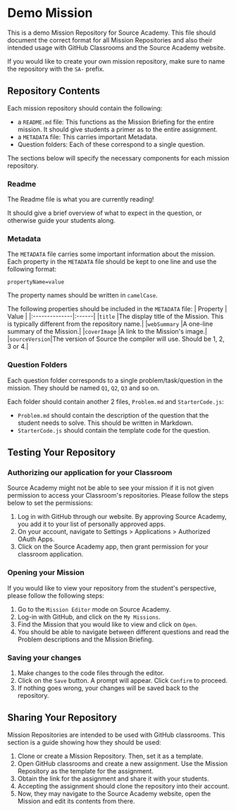 # Demo Mission
This is a demo Mission Repository for Source Academy. This file should document the correct format for all Mission Repositories and also their intended usage with GitHub Classrooms and the Source Academy website.

If you would like to create your own mission repository, make sure to name the repository with the `SA-` prefix.

## Repository Contents
Each mission repository should contain the following:
- a `README.md` file: This functions as the Mission Briefing for the entire mission. It should give students a primer as to the entire assignment.
- a `METADATA` file: This carries important Metadata.
- Question folders: Each of these correspond to a single question.

The sections below will specify the necessary components for each mission repository.

### Readme
The Readme file is what you are currently reading!

It should give a brief overview of what to expect in the question, or otherwise guide your students along.

### Metadata
The `METADATA` file carries some important information about the mission. Each property in the `METADATA` file should be kept to one line and use the following format:
```
propertyName=value
```
The property names should be written in `camelCase`.

The following properties should be included in the `METADATA` file:
| Property      | Value | 
|:--------------|:------|
|`title`        |The display title of the Mission. This is typically different from the repository name.|
|`webSummary`   |A one-line summary of the Mission.|
|`coverImage`   |A link to the Mission's image.|
|`sourceVersion`|The version of Source the compiler will use. Should be 1, 2, 3 or 4.|

 
### Question Folders
Each question folder corresponds to a single problem/task/question in the mission. They should be named `Q1`, `Q2`, `Q3` and so on.

Each folder should contain another 2 files, `Problem.md` and `StarterCode.js`:
- `Problem.md` should contain the description of the question that the student needs to solve. This should be written in Markdown. 
- `StarterCode.js` should contain the template code for the question.

## Testing Your Repository
### Authorizing our application for your Classroom
Source Academy might not be able to see your mission if it is not given permission to access your Classroom's repositories. Please follow the steps below to set the permissions:
1. Log in with GitHub through our website. By approving Source Academy, you add it to your list of personally approved apps.
2. On your account, navigate to Settings > Applications > Authorized OAuth Apps.
3. Click on the Source Academy app, then grant permission for your classroom application.

### Opening your Mission
If you would like to view your repository from the student's perspective, please follow the following steps:
1. Go to the `Mission Editor` mode on Source Academy.
2. Log-in with GitHub, and click on the `My Missions`.
3. Find the Mission that you would like to view and click on `Open`.
4. You should be able to navigate between different questions and read the Problem descriptions and the Mission Briefing. 

### Saving your changes
1. Make changes to the code files through the editor.
2. Click on the `Save` button. A prompt will appear. Click `Confirm` to proceed.
3. If nothing goes wrong, your changes will be saved back to the repository.

## Sharing Your Repository
Mission Repositories are intended to be used with GitHub classrooms. This section is a guide showing how they should be used:

1. Clone or create a Mission Repository. Then, set it as a template.
2. Open GitHub classrooms and create a new assignment. Use the Mission Repository as the template for the assignment.
3. Obtain the link for the assignment and share it with your students.
4. Accepting the assignment should clone the repository into their account.
5. Now, they may navigate to the Source Academy website, open the Mission and edit its contents from there.
